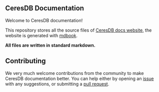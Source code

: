 ## CeresDB Documentation

Welcome to CeresDB documentation!

This repository stores all the source files of [CeresDB docs website](https://docs.ceresdb.io), the website is generated with [mdbook](https://rust-lang.github.io/mdBook/).

**All files are written in standard markdown.**

## Contributing

We very much welcome contributions from the community to make CeresDB documentation better.
You can help either by opening an [issue](https://github.com/CeresDB/docs/issues) with any suggestions, or submitting a [pull request](https://github.com/CeresDB/docs/pulls).
